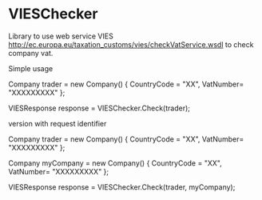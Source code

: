 # VIESChecker

Library to use web service VIES http://ec.europa.eu/taxation_customs/vies/checkVatService.wsdl to check company vat.

Simple usage

Company trader = new Company() { CountryCode = "XX", VatNumber= "XXXXXXXXX" };

VIESResponse response = VIESChecker.Check(trader);

version with request identifier

Company trader = new Company() { CountryCode = "XX", VatNumber= "XXXXXXXXX" };

Company myCompany = new Company() { CountryCode = "XX", VatNumber= "XXXXXXXXX" };

VIESResponse response = VIESChecker.Check(trader, myCompany);
